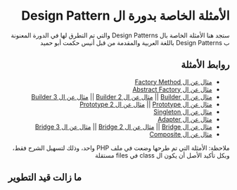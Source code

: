 <h1 dir="rtl">الأمثلة الخاصة بدورة ال Design Pattern</h1>

<p dir="rtl">
ستجد هنا الأمثلة الخاصة بال Design Patterns والتي تم التطرق لها في الدورة المعنونة ب Design Patterns باللغة العربية والمقدمة من قبل أنيس حكمت أبو حميد  
</p>


<h2 dir="rtl">
  روابط الأمثلة
</h2>

<div dir="rtl">
  <ul>
    <li>
      <a href="creational-factory-method.php">مثال عن ال Factory Method</a>
    </li>
    <li>
      <a href="creational-abstract-factory.php">مثال عن ال Abstract Factory</a>
    </li>
    <li>
      <a href="creational-builder-1.php">مثال عن ال Builder</a>
||
      <a href="creational-builder-2.php">مثال عن ال Builder 2</a>
||
      <a href="creational-builder-3.php">مثال عن ال Builder 3</a>
    </li>
    <li>
      <a href="creational-prototype.php">مثال عن ال Prototype</a>
||
      <a href="creational-prototype-2.php">مثال عن ال Prototype 2</a>
    </li>
    <li>
      <a href="creational-singleton.php">مثال عن ال Singleton</a>
    </li>
    <li>
      <a href="structural-adapter.php">مثال عن ال Adapter</a>
    </li>
    <li>
      <a href="structural-bridge.php">مثال عن ال Bridge</a>
||
      <a href="structural-bridge-2.php">مثال عن ال Bridge 2</a>
||
      <a href="structural-bridge-3.php">مثال عن ال Bridge 3</a>
    </li>
    <li>
      <a href="structural-composite.php">مثال عن ال Composite</a>
    </li>
  </ul>
</div>

<p dir="rtl">
  ملاحظة: الأمثلة التي تم طرحها وضعت في ملف PHP واحد، وذلك لتسهيل الشرح فقط، وبكل تأكيد الأصل أن يكون ال class في files مستقلة
</p>

## ما زالت قيد التطوير
